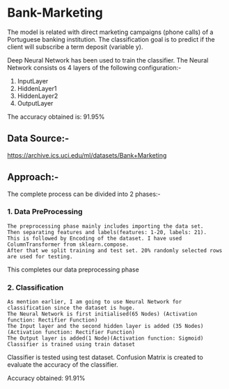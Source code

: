 # Bank-Marketing
The model is related with direct marketing campaigns (phone calls) of a Portuguese banking institution. The classification goal is to predict if the client will subscribe a term deposit (variable y). 

Deep Neural Network has been used to train the classifier.
The Neural Network consists os 4 layers of the following configuration:-
1. InputLayer         
2. HiddenLayer1          
3. HiddenLayer2         
4. OutputLayer

The accuracy obtained is: 91.95%

## Data Source:- 
https://archive.ics.uci.edu/ml/datasets/Bank+Marketing

## Approach:- 
The complete process can be divided into 2 phases:-
### 1. Data PreProcessing
	The preprocessing phase mainly includes importing the data set. 
	Then separating features and labels(features: 1-20, labels: 21). 
	This is followed by Encoding of the dataset. I have used ColumnTransformer from sklearn.compose.
	After that we split training and test set. 20% randomly selected rows are used for testing.
This completes our data preprocessing phase

### 2. Classification
	As mention earlier, I am going to use Neural Network for classification since the dataset is huge.
	The Neural Network is first initialised(65 Nodes) (Activation function: Rectifier Function)
	The Input layer and the second hidden layer is added (35 Nodes)(Activation function: Rectifier Function)
	The Output layer is added(1 Node)(Activation function: Sigmoid)
	Classifier is trained using train dataset
Classifier is tested using test dataset. 
Confusion Matrix is created to evaluate the accuracy of the classifier. 

Accuracy obtained: 91.91%
	

